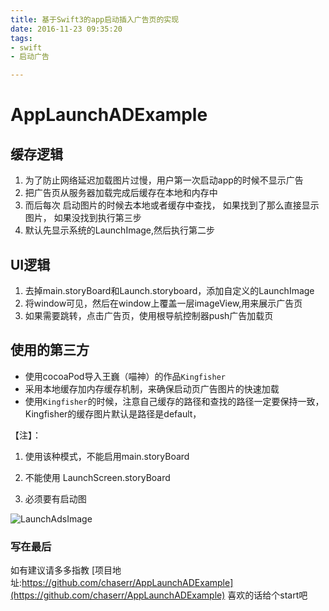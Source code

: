 ```yaml
---
title: 基于Swift3的app启动插入广告页的实现
date: 2016-11-23 09:35:20
tags:
- swift
- 启动广告

---
```


# AppLaunchADExample

## 缓存逻辑
1.  为了防止网络延迟加载图片过慢，用户第一次启动app的时候不显示广告
2.  把广告页从服务器加载完成后缓存在本地和内存中
3.  而后每次  启动图片的时候去本地或者缓存中查找， 如果找到了那么直接显示图片， 如果没找到执行第三步
4.  默认先显示系统的LaunchImage,然后执行第二步
## UI逻辑
1.  去掉main.storyBoard和Launch.storyboard，添加自定义的LaunchImage
2.  将window可见，然后在window上覆盖一层imageView,用来展示广告页
3.  如果需要跳转，点击广告页，使用根导航控制器push广告加载页

<!-- more -->

## 使用的第三方

- 使用cocoaPod导入王巍（喵神）的作品`Kingfisher`
- 采用本地缓存加内存缓存机制，来确保启动页广告图片的快速加载 
- 使用`Kingfisher`的时候，注意自己缓存的路径和查找的路径一定要保持一致，Kingfisher的缓存图片默认是路径是default，

【注】：

1. 使用该种模式，不能启用main.storyBoard

2. 不能使用 LaunchScreen.storyBoard

3. 必须要有启动图

![LaunchAdsImage](http://upload-images.jianshu.io/upload_images/1128807-480cba5f068469d1.gif?imageMogr2/auto-orient/strip)

### 写在最后

如有建议请多多指教
[项目地址:https://github.com/chaserr/AppLaunchADExample](https://github.com/chaserr/AppLaunchADExample)
喜欢的话给个start吧

